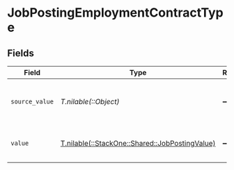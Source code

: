 # JobPostingEmploymentContractType


## Fields

| Field                                                                                    | Type                                                                                     | Required                                                                                 | Description                                                                              | Example                                                                                  |
| ---------------------------------------------------------------------------------------- | ---------------------------------------------------------------------------------------- | ---------------------------------------------------------------------------------------- | ---------------------------------------------------------------------------------------- | ---------------------------------------------------------------------------------------- |
| `source_value`                                                                           | *T.nilable(::Object)*                                                                    | :heavy_minus_sign:                                                                       | The source value of the employment contract type.                                        | FullTime                                                                                 |
| `value`                                                                                  | [T.nilable(::StackOne::Shared::JobPostingValue)](../../models/shared/jobpostingvalue.md) | :heavy_minus_sign:                                                                       | The employment contract type.                                                            | full_time                                                                                |
